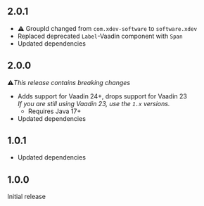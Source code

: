 ## 2.0.1
* ⚠️ GroupId changed from ``com.xdev-software`` to ``software.xdev``
* Replaced deprecated ``Label``-Vaadin component with ``Span``
* Updated dependencies

## 2.0.0
⚠️<i>This release contains breaking changes</i>

* Adds support for Vaadin 24+, drops support for Vaadin 23<br/>
  <i>If you are still using Vaadin 23, use the ``1.x`` versions.</i>
  * Requires Java 17+
* Updated dependencies


## 1.0.1
* Updated dependencies

## 1.0.0 
Initial release
